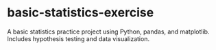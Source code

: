 # basic-statistics-exercise
 A basic statistics practice project using Python, pandas, and matplotlib. Includes hypothesis testing and data visualization.
